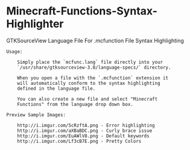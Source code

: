 # Minecraft-Functions-Syntax-Highlighter
GTKSourceView Language File For .mcfunction File Syntax Highlighting

	Usage:
	
		Simply place the `mcfunc.lang` file directly into your
		`/usr/share/gtksourceview-3.0/language-specs/` directory.
		
		When you open a file with the `.mcfunction` extension it
		will automatically conform to the syntax highlighting
		defined in the language file.
		
		You can also create a new file and select "Minecraft
		Functions" from the language drop down box.
	
	Preview Sample Images:
	
		http://i.imgur.com/5cRzftA.png - Error highlighting
		http://i.imgur.com/aXBaBDC.png - Curly brace issue
		http://i.imgur.com/EuAWlV8.png - Default keywords
		http://i.imgur.com/Lf3cB7E.png - Pretty Colors
		
